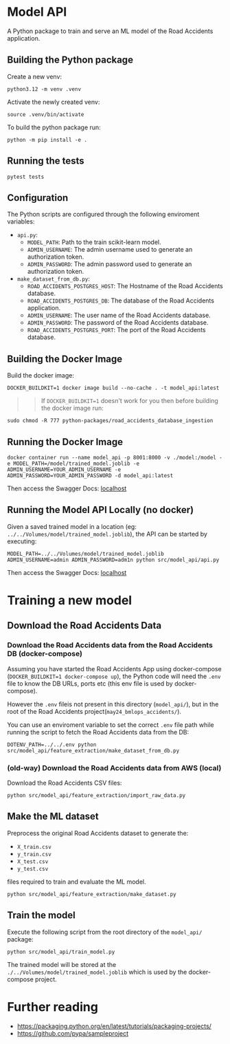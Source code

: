 # Model API

A Python package to train and serve an ML model of the Road Accidents application.


## Building the Python package

Create a new venv:
```
python3.12 -m venv .venv
```

Activate the newly created venv:
```
source .venv/bin/activate
```

To build the python package run:
```
python -m pip install -e .
```

## Running the tests

```
pytest tests
```
## Configuration

The Python scripts are configured through the following enviroment variables:

- `api.py`:
    - `MODEL_PATH`: Path to the train scikit-learn model.
    - `ADMIN_USERNAME`: The admin username used to generate an authorization token.
    - `ADMIN_PASSWORD`: The admin password used to generate an authorization token.
- `make_dataset_from_db.py`:
    - `ROAD_ACCIDENTS_POSTGRES_HOST`: The Hostname of the Road Accidents database.
    - `ROAD_ACCIDENTS_POSTGRES_DB`: The database of the Road Accidents application.
    - `ADMIN_USERNAME`: The user name of the Road Accidents database.
    - `ADMIN_PASSWORD`: The password of the Road Accidents database.
    - `ROAD_ACCIDENTS_POSTGRES_PORT`: The port of the Road Accidents database.

## Building the Docker Image

Build the docker image:

```
DOCKER_BUILDKIT=1 docker image build --no-cache . -t model_api:latest
```

>> If `DOCKER_BUILDKIT=1` doesn't work for you then before building the docker image run:
```
sudo chmod -R 777 python-packages/road_accidents_database_ingestion
```

## Running the Docker Image

```
docker container run --name model_api -p 8001:8000 -v ./model:/model -e MODEL_PATH=/model/trained_model.joblib -e ADMIN_USERNAME=YOUR_ADMIN_USERNAME -e ADMIN_PASSWORD=YOUR_ADMIN_PASSWORD -d model_api:latest
```

Then access the Swagger Docs: [localhost](http://localhost:8000/docs)

## Running the Model API Locally (no docker)

Given a saved trained model in a location (eg: `../../Volumes/model/trained_model.joblib`), the API can be started by executing:

```
MODEL_PATH=../../Volumes/model/trained_model.joblib ADMIN_USERNAME=admin ADMIN_PASSWORD=adm1n python src/model_api/api.py
```

Then access the Swagger Docs: [localhost](http://localhost:8000/docs)


# Training a new model

## Download the Road Accidents Data

### Download the Road Accidents data from the Road Accidents DB (docker-compose)
Assuming you have started the Road Accidents App using docker-compose (`DOCKER_BUILDKIT=1 docker-compose up`),
the Python code will need the `.env` file to know the DB URLs, ports etc (this env file is used 
by docker-compose). 

However the `.env` fileis not present in this directory (`model_api/`), but in the root of the Road Accidents project(`may24_bmlops_accidents/`). 

You can use an enviroment variable to set the correct `.env` file path while running the script
to fetch the Road Accidents data from the DB:

```
DOTENV_PATH=../../.env python src/model_api/feature_extraction/make_dataset_from_db.py
```

### (old-way) Download the Road Accidents data from AWS (local)

Download the Road Accidents CSV files:
```
python src/model_api/feature_extraction/import_raw_data.py
```

## Make the ML dataset

Preprocess the original Road Accidents dataset to generate the:
- `X_train.csv`
- `y_train.csv`
- `X_test.csv`
- `y_test.csv`

files required to train and evaluate the ML model.

```
python src/model_api/feature_extraction/make_dataset.py
```

## Train the model

Execute the following script from the root directory of the `model_api/` package:

```
python src/model_api/train_model.py
```

The trained model will be stored at the `./../Volumes/model/trained_model.joblib`
which is used by the docker-compose project.


# Further reading

- https://packaging.python.org/en/latest/tutorials/packaging-projects/
- https://github.com/pypa/sampleproject